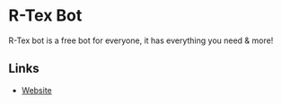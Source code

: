 # R-Tex Bot
R-Tex bot is a free bot for everyone, it has everything you need & more!
## Links
* [Website](https://rtexbot.com)
